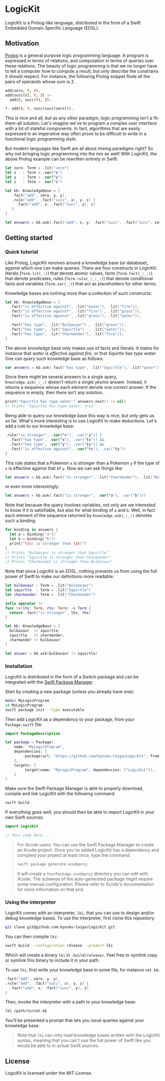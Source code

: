 # LogicKit

LogicKit is a Prolog-like language,
distributed in the form of a Swift Embedded Domain Specific Language (EDSL).

## Motivation

[Prolog](https://en.wikipedia.org/wiki/Prolog) is a general purpose logic programming language.
A program is expressed in terms of relations,
and computation in terms of queries over these relations.
The beauty of logic programming is that
we no longer have to tell a computer *how* to compute a result,
but only describe the constrains it should respect.
For instance, the following Prolog snippet finds all the pairs of operands whose sum is 2.

```prolog
add(zero, Y, Y).
add(succ(X), Y, Z) :-
  add(X, succ(Y), Z).

?- add(X, Y, succ(succ(zero))).
```

This is nice and all, but as any other paradigm, logic programming isn't a fit-them-all solution.
Let's imagine we've to program a complex user interface with a lot of stateful components.
In fact, algorithms that are easily expressed in an imperative way
often prove to be difficult to write in a functional logic programming style.

But modern languages like Swift are all about mixing paradigms right?
So why not bringing logic programming into the mix as well!
With LogicKit, the above Prolog example can be rewritten entirely in Swift:

```swift
let zero: Term = .lit("zero")
let x   : Term = .var("x")
let y   : Term = .var("y")
let z   : Term = .var("z")

let kb: KnowledgeBase = [
   .fact("add", zero, y, y),
   .rule("add", .fact("succ", x), y, z) {
     .fact("add", x, .fact("succ", y), z)
   }
]

let answers = kb.ask(.fact("add", x, y, .fact("succ", .fact("succ", zero))))
```

## Getting started

### Quick tutorial

Like Prolog, LogicKit revolves around a knowledge base (or database),
against which one can make queries.
There are four constructs in LogicKit:
literals (`Term.lit(_:)`) that denote atomic values,
facts (`Term.fact(_:_:)`) that denote predicates,
rules (`Term.rule(_:_:_:)`) that denote conditional facts and
variables (`Term.var(_:)`) that act as placeholders for other terms.

Knowledge bases are nothing more than a collection of such constructs:

```swift
let kb: KnowledgeBase = [
  .fact("is effective against", .lit("water"), .lit("fire")),
  .fact("is effective against", .lit("fire") , .lit("grass")),
  .fact("is effective against", .lit("grass"), .lit("water")),

  .fact("has type", .lit("Bulbasaur") , .lit("grass")),
  .fact("has type", .lit("Squirtle")  , .lit("water")),
  .fact("has type", .lit("Charmander"), .lit("fire")),
]
```

The above knowledge base only makes use of facts and literals.
It states for instance that *water is effective against fire*,
or that *Squirtle has type water*.
One can query such knowledge base as follows:

```swift
var answers = kb.ask(.fact("has type", .lit("Squirtle"), .lit("water")))
```

Since there might be several answers to a single query,
`Knowledge.ask(_:_:)` doesn't return a single yes/no answer.
Instead, it returns a sequence whose each element denote one correct answer.
If the sequence is empty, then there isn't any solution.

```swift
print("Squirtle has type water:" answers.next() != nil)
// Prints "Squirtle has type water: true"
```

Being able to query our knowledge base this way is nice,
but only gets us so far.
What's more interesting is to use LogicKit to make deductions.
Let's add a rule to our knowledge base:

```swift
.rule("is stronger", .var("x"), .var("y")) {
  .fact("has type", .var("x"), .var("tx")) &&
  .fact("has type", .var("y"), .var("ty")) &&
  .fact("is effective against", .var("tx"), .var("ty"))
}
```

This rule states that a Pokemon `x` is stronger than a Pokemon `y`
if the type of `x` is effective against that of `y`.
Now we can ask things like:

```swift
let answers = kb.ask(.fact("is stronger", .lit("Charmander"), .lit("Bulbasaur")))
```

or even more interestingly:

```swift
let answers = kb.ask(.fact("is stronger", .var("a"), .var("b")))
```

Note that because the query involves variables,
not only are we interested to know if it is satisfiable,
but also for what binding of `a` and `b`.
Well, in fact each element of the sequence returned by `Knowledge.ask(_:_:)`
denotes such a binding:

```swift
for binding in answers {
  let a = binding["a"]!
  let b = binding["b"]!
  print("\(a) is stronger than \(b)")
}
// Prints "Bulbasaur is stronger than Squirtle"
// Prints "Squirtle is stronger than Charmander"
// Prints "Charmander is stronger than Bulbasaur"
```

Note that since LogicKit is an EDSL,
nothing prevents us from using the full power of Swift to make our definitions more readable:

```swift
let bulbasaur : Term = .lit("Bulbasaur")
let squirtle  : Term = .lit("Squirtle")
let charmander: Term = .lit("Charmander")

infix operator !>
func !>(lhs: Term, rhs: Term) -> Term {
  return .fact("is stronger", lhs, rhs)
}

let kb: KnowledgeBase = [
  bulbasaur  !> squirtle,
  squirtle   !> charmander,
  charmander !> bulbasaur,
]

let answer = kb.ask(bulbasaur !> squirtle)
```

### Installation

LogicKit is distributed in the form of a Switch package
and can be integrated with the [Swift Package Manager](https://swift.org/package-manager/).

Start by creating a new package (unless you already have one):

```bash
mkdir MyLogicProgram
cd MyLogicProgram
swift package init --type executable
```

Then add LogicKit as a dependency to your package, from your `Package.swift` file:

```swift
import PackageDescription

let package = Package(
    name: "MyLogicProgram",
    dependencies: [
        .package(url: "https://github.com/kyouko-taiga/LogicKit", from: "1.0.0"),
    ],
    targets: [
        .target(name: "MyLogicProgram", dependencies: ["LogicKit"]),
    ]
)
```

Make sure the Swift Package Manager is able to properly download, compile and link LogicKit
with the following command:

```bash
swift build
```

If everything goes well,
you should then be able to import LogicKit in your own Swift sources:

```swift
import LogicKit

// Your code here ...
```

> For Xcode users:
> You can use the Swift Package Manager to create an Xcode project.
> Once you've added LogicKit has a dependency and compiled your project at least once,
> type the command:
>
> ```bash
> swift package generate-xcodeproj
> ```
>
> It will create a `YourPackage.xcodeproj` directory you can edit with Xcode.
> The schemes of the auto-generated package might require some manual configuration.
> Please refer to Xcode's documentation for more information on that end.

### Using the interpreter

LogicKit comes with an interpreter, `lki`,
that you can use to design and/or debug knowledge bases.
To use the interpreter, first clone this repository:

```bash
git clone git@github.com:kyouko-taiga/LogicKit.git
```

You can then compile `lki`:

```bash
swift build --configuration release --product lki
```

Which will create a binary `lki` in `.build/release/`.
Feel free to symlink copy or symlink this binary to include it in your path.

To use `lki`, first write your knowledge base in some file, for instance `nat.kb`:

```swift
.fact("add", zero, y, y),
.rule("add", .fact("succ", x), y, z) {
  .fact("add", x, .fact("succ", y), z)
}
```

Then, invoke the interpreter with a path to your knowledge base:

```bash
lki /path/to/nat.kb
```

You'll be presented a prompt that lets you issue queries against your knowledge base.

> Note that `lki` can only read knowledge bases written with the LogicKit syntax,
> meaning that you can't use the full power of Swift
> like you would be able to in actual Swift sources.

## License

LogicKit is licensed under the MIT License.
